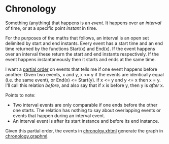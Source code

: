 # Chronology

Something (anything) that happens is an *event*. It happens over an *interval* of time, or at a specific point *instant* in time.

For the purposes of the maths that follows, an interval is an open set delimited by start and end instants. Every event has a start time and an end time returned by the functions Start(x) and End(x). If the event happens over an interval these return the start and end instants respectively. If the event happens instantaneously then it starts and ends at the same time.

I want a [partial order](https://en.wikipedia.org/wiki/Partially_ordered_set) on events that tells me if one event happens before another: Given two events, x and y, x <= y if the events are identically equal (i.e. the same event), or End(x) <= Start(y). if x <= y and y <= x then x = y. I'll call this relation *before*, and also say that if x is before y, then y is *after* x.

Points to note:

* Two interval events are only comparable if one ends before the other one starts. The relation has nothing to say about overlapping events or events that happen during an interval event.
* An interval event is after its start instance and before its end instance.


Given this partial order, the events in [chronolgy.xhtml](chronology.xhtml) generate the graph in [chronology.graphml](chronology.graphml).